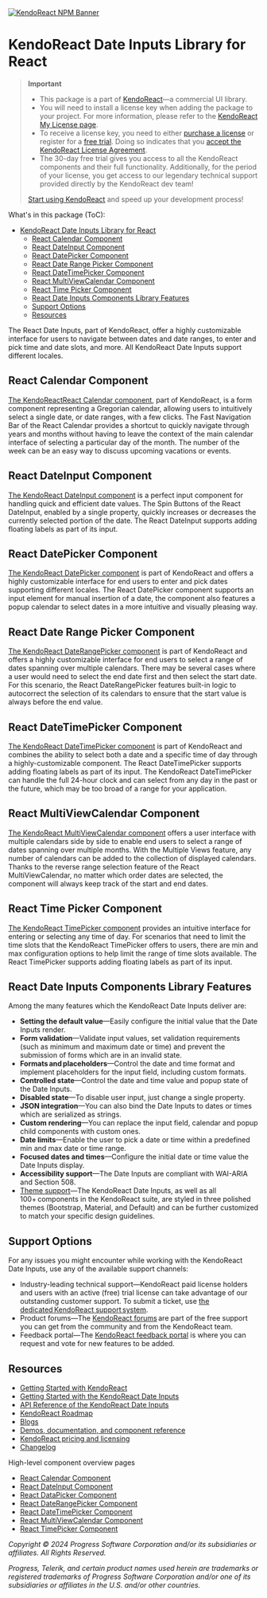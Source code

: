 <a href="https://www.telerik.com/kendo-react-ui?utm_medium=referral&utm_source=npm&utm_campaign=kendo-ui-react-trial-npm-dateinputs&utm_content=banner" target="_blank">
<img src="https://www.telerik.com/kendo-react-ui/components/npm-banner.svg" alt="KendoReact NPM Banner">
</a>

# KendoReact Date Inputs Library for React

> **Important**
> * This package is а part of [KendoReact](https://www.telerik.com/kendo-react-ui?utm_medium=referral&utm_source=npm&utm_campaign=kendo-ui-react-trial-npm-dateinputs)&mdash;a commercial UI library.
> * You will need to install a license key when adding the package to your project. For more information, please refer to the [KendoReact My License page](https://www.telerik.com/kendo-react-ui/components/my-license/?utm_medium=referral&utm_source=npm&utm_campaign=kendo-ui-react-trial-npm-dateinputs).
> * To receive a license key, you need to either [purchase a license](https://www.telerik.com/kendo-react-ui/pricing?utm_medium=referral&utm_source=npm&utm_campaign=kendo-ui-react-trial-npm-dateinputs) or register for a [free trial](https://www.telerik.com/try/kendo-react-ui?utm_medium=referral&utm_source=npm&utm_campaign=kendo-ui-react-trial-npm-dateinputs). Doing so indicates that you [accept the KendoReact License Agreement](https://www.telerik.com/purchase/license-agreement/progress-kendoreact?utm_medium=referral&utm_source=npm&utm_campaign=kendo-ui-react-trial-npm-dateinputs).
> * The 30-day free trial gives you access to all the KendoReact components and their full functionality. Additionally, for the period of your license, you get access to our legendary technical support provided directly by the KendoReact dev team!
>
> [Start using KendoReact](https://www.telerik.com/try/kendo-react-ui?utm_medium=referral&utm_source=npm&utm_campaign=kendo-ui-react-trial-npm-dateinputs) and speed up your development process!

What's in this package (ToC):

- [KendoReact Date Inputs Library for React](#kendoreact-date-inputs-library-for-react)
  - [React Calendar Component](#react-calendar-component)
  - [React DateInput Component](#react-dateinput-component)
  - [React DatePicker Component](#react-datepicker-component)
  - [React Date Range Picker Component](#react-date-range-picker-component)
  - [React DateTimePicker Component](#react-datetimepicker-component)
  - [React MultiViewCalendar Component](#react-multiviewcalendar-component)
  - [React Time Picker Component](#react-time-picker-component)
  - [React Date Inputs Components Library Features](#react-date-inputs-components-library-features)
  - [Support Options](#support-options)
  - [Resources](#resources)

The React Date Inputs, part of KendoReact, offer a highly customizable interface for users to navigate between dates and date ranges, to enter and pick time and date slots, and more. All KendoReact Date Inputs support different locales.

## React Calendar Component

[The KendoReactReact Calendar component](https://www.telerik.com/kendo-react-ui/components/dateinputs/calendar/?utm_medium=referral&utm_source=npm&utm_campaign=kendo-ui-react-trial-npm-dateinputs), part of KendoReact, is a form component representing a Gregorian calendar, allowing users to intuitively select a single date, or date ranges, with a few clicks. The Fast Navigation Bar of the React Calendar provides a shortcut to quickly navigate through years and months without having to leave the context of the main calendar interface of selecting a particular day of the month. The number of the week can be an easy way to discuss upcoming vacations or events.

## React DateInput Component

[The KendoReact DateInput component](https://www.telerik.com/kendo-react-ui/components/dateinputs/dateinput/?utm_medium=referral&utm_source=npm&utm_campaign=kendo-ui-react-trial-npm-dateinputs) is a perfect input component for handling quick and efficient date values. The Spin Buttons of the React DateInput, enabled by a single property, quickly increases or decreases the currently selected portion of the date. The React DateInput supports adding floating labels as part of its input.

## React DatePicker Component

[The KendoReact DatePicker component](https://www.telerik.com/kendo-react-ui/components/dateinputs/datepicker/?utm_medium=referral&utm_source=npm&utm_campaign=kendo-ui-react-trial-npm-dateinputs) is part of KendoReact and offers a highly customizable interface for end users to enter and pick dates supporting different locales. The React DatePicker component supports an input element for manual insertion of a date, the component also features a popup calendar to select dates in a more intuitive and visually pleasing way.

## React Date Range Picker Component

[The KendoReact DateRangePicker component](https://www.telerik.com/kendo-react-ui/components/dateinputs/daterangepicker/?utm_medium=referral&utm_source=npm&utm_campaign=kendo-ui-react-trial-npm-dateinputs) is part of KendoReact and offers a highly customizable interface for end users to select a range of dates spanning over multiple calendars. There may be several cases where a user would need to select the end date first and then select the start date. For this scenario, the React DateRangePicker features built-in logic to autocorrect the selection of its calendars to ensure that the start value is always before the end value.

## React DateTimePicker Component

[The KendoReact DateTimePicker component](https://www.telerik.com/kendo-react-ui/components/dateinputs/datetimepicker/?utm_medium=referral&utm_source=npm&utm_campaign=kendo-ui-react-trial-npm-dateinputs) is part of KendoReact and combines the ability to select both a date and a specific time of day through a highly-customizable component. The React DateTimePicker supports adding floating labels as part of its input. The KendoReact DateTimePicker can handle the full 24-hour clock and can select from any day in the past or the future, which may be too broad of a range for your application.

## React MultiViewCalendar Component

[The KendoReact MultiViewCalendar component](https://www.telerik.com/kendo-react-ui/components/dateinputs/multiviewcalendar/?utm_medium=referral&utm_source=npm&utm_campaign=kendo-ui-react-trial-npm-dateinputs) offers a user interface with multiple calendars side by side to enable end users to select a range of dates spanning over multiple months. With the Multiple Views feature, any number of calendars can be added to the collection of displayed calendars. Thanks to the reverse range selection feature of the React MultiViewCalendar, no matter which order dates are selected, the component will always keep track of the start and end dates.

## React Time Picker Component

[The KendoReact TimePicker component](https://www.telerik.com/kendo-react-ui/components/dateinputs/timepicker/?utm_medium=referral&utm_source=npm&utm_campaign=kendo-ui-react-trial-npm-dateinputs) provides an intuitive interface for entering or selecting any time of day. For scenarios that need to limit the time slots that the KendoReact TimePicker offers to users, there are min and max configuration options to help limit the range of time slots available. The React TimePicker supports adding floating labels as part of its input.

## React Date Inputs Components Library Features

Among the many features which the KendoReact Date Inputs deliver are:

* **Setting the default value**&mdash;Easily configure the initial value that the Date Inputs render.
* **Form validation**&mdash;Validate input values, set validation requirements (such as minimum and maximum date or time) and prevent the submission of forms which are in an invalid state.
* **Formats and placeholders**&mdash;Control the date and time format and implement placeholders for the input field, including custom formats.
* **Controlled state**&mdash;Control the date and time value and popup state of the Date Inputs.
* **Disabled state**&mdash;To disable user input, just change a single property.
* **JSON integration**&mdash;You can also bind the Date Inputs to dates or times which are serialized as strings.
* **Custom rendering**&mdash;You can replace the input field, calendar and popup child components with custom ones.
* **Date limits**&mdash;Enable the user to pick a date or time within a predefined min and max date or time range.
* **Focused dates and times**&mdash;Configure the initial date or time value the Date Inputs display.
* **Accessibility support**&mdash;The Date Inputs are compliant with WAI-ARIA and Section 508.
* [Theme support](https://www.telerik.com/kendo-react-ui/components/styling/?utm_medium=referral&utm_source=npm&utm_campaign=kendo-ui-react-trial-npm-dateinputs)&mdash;The KendoReact Date Inputs, as well as all 100+ components in the KendoReact suite, are styled in three polished themes (Bootstrap, Material, and Default) and can be further customized to match your specific design guidelines.

## Support Options

For any issues you might encounter while working with the KendoReact Date Inputs, use any of the available support channels:

* Industry-leading technical support&mdash;KendoReact paid license holders and users with an active (free) trial license can take advantage of our outstanding customer support. To submit a ticket, use [the dedicated KendoReact support system](https://www.telerik.com/account/support-tickets?utm_medium=referral&utm_source=npm&utm_campaign=kendo-ui-react-trial-npm-dateinputs).
* Product forums&mdash;The [KendoReact forums](https://www.telerik.com/forums/kendo-ui-react?utm_medium=referral&utm_source=npm&utm_campaign=kendo-ui-react-trial-npm-dateinputs) are part of the free support you can get from the community and from the KendoReact team.
* Feedback portal&mdash;The [KendoReact feedback portal](https://feedback.telerik.com/kendo-react-ui?utm_medium=referral&utm_source=npm&utm_campaign=kendo-ui-react-trial-npm-dateinputs) is where you can request and vote for new features to be added.

## Resources

* [Getting Started with KendoReact](https://www.telerik.com/kendo-react-ui/components/getting-started/?utm_medium=referral&utm_source=npm&utm_campaign=kendo-ui-react-trial-npm-dateinputs)
* [Getting Started with the KendoReact Date Inputs](https://www.telerik.com/kendo-react-ui/components/dateinputs/?utm_medium=referral&utm_source=npm&utm_campaign=kendo-ui-react-trial-npm-dateinputs)
* [API Reference of the KendoReact Date Inputs](https://www.telerik.com/kendo-react-ui/components/dateinputs/api/?utm_medium=referral&utm_source=npm&utm_campaign=kendo-ui-react-trial-npm-dateinputs)
* [KendoReact Roadmap](https://www.telerik.com/support/whats-new/kendo-react-ui/roadmap?utm_medium=referral&utm_source=npm&utm_campaign=kendo-ui-react-trial-npm-dateinputs)
* [Blogs](https://www.telerik.com/blogs/tag/kendoreact?utm_medium=referral&utm_source=npm&utm_campaign=kendo-ui-react-trial-npm-dateinputs)
* [Demos, documentation, and component reference](https://www.telerik.com/kendo-react-ui/components/?utm_medium=referral&utm_source=npm&utm_campaign=kendo-ui-react-trial-npm-dateinputs)
* [KendoReact pricing and licensing](https://www.telerik.com/kendo-react-ui/pricing?utm_medium=referral&utm_source=npm&utm_campaign=kendo-ui-react-trial-npm-dateinputs)
* [Changelog](https://www.telerik.com/kendo-react-ui/components/changelogs/ui-for-react/?utm_medium=referral&utm_source=npm&utm_campaign=kendo-ui-react-trial-npm-dateinputs)

High-level component overview pages

* [React Calendar Component](https://www.telerik.com/kendo-react-ui/calendar)
* [React DateInput Component](https://www.telerik.com/kendo-react-ui/dateinput)
* [React DataPicker Component](https://www.telerik.com/kendo-react-ui/datepicker)
* [React DateRangePicker Component](https://www.telerik.com/kendo-react-ui/daterangepicker)
* [React DateTimePicker Component](https://www.telerik.com/kendo-react-ui/datetimepicker)
* [React MultiViewCalendar Component](https://www.telerik.com/kendo-react-ui/multiviewcalendar)
* [React TimePicker Component](https://www.telerik.com/kendo-react-ui/timepicker)

*Copyright © 2024 Progress Software Corporation and/or its subsidiaries or affiliates. All Rights Reserved.*

*Progress, Telerik, and certain product names used herein are trademarks or registered trademarks of Progress Software Corporation and/or one of its subsidiaries or affiliates in the U.S. and/or other countries.*
